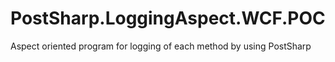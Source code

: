 # PostSharp.LoggingAspect.WCF.POC
Aspect oriented program for logging of each method by using PostSharp

